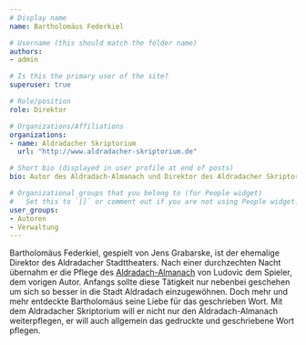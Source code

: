 ```yaml
---
# Display name
name: Bartholomäus Federkiel

# Username (this should match the folder name)
authors:
- admin

# Is this the primary user of the site?
superuser: true

# Role/position
role: Direktor

# Organizations/Affiliations
organizations:
- name: Aldradacher Skriptorium
  url: "http://www.aldradacher-skriptorium.de"

# Short bio (displayed in user profile at end of posts)
bio: Autor des Aldradach-Almanach und Direktor des Aldradacher Skriptoriums.

# Organizational groups that you belong to (for People widget)
#   Set this to `[]` or comment out if you are not using People widget.
user_groups:
- Autoren
- Verwaltung
---
```


Bartholomäus Federkiel, gespielt von Jens Grabarske, ist der ehemalige Direktor des Aldradacher Stadttheaters. Nach einer durchzechten Nacht übernahm er die Pflege
des [Aldradach-Almanach](http://www.aldradach-almanach.de) von Ludovic dem Spieler, dem vorigen Autor. Anfangs sollte diese Tätigkeit nur nebenbei geschehen um
sich so besser in die Stadt Aldradach einzugewöhnen. Doch mehr und mehr entdeckte Bartholomäus seine Liebe für das geschrieben Wort. Mit dem Aldradacher Skriptorium
will er nicht nur den Aldradach-Almanach weiterpflegen, er will auch allgemein das gedruckte und geschriebene Wort pflegen.
